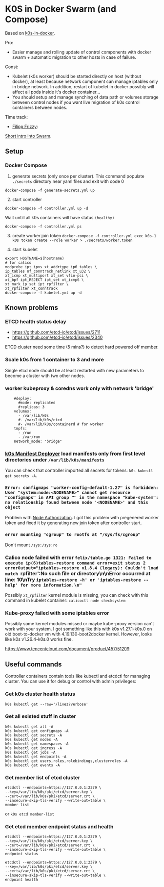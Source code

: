 # K0S in Docker Swarm (and Compose)

Based on [k0s-in-docker](https://docs.k0sproject.io/v1.27.1+k0s.0/k0s-in-docker/).

Pro:
- Easier manage and rolling update of control components with docker swarm + automatic migration to other hosts in case of failure.

Const:
- Kubelet (k0s worker) should be started directly on host (without docker), at least because network component can manage iptables only in bridge network.
In addition, restart of kubelet in docker possibly will affect all pods inside it's docker container...
- You should setup and manage synching of data path or volumes storage between control nodes if you want live migration of k0s control containers between nodes.

Time track:
- [Filipp Frizzy](https://github.com/Friz-zy/): 

[Short intro into Swarm](https://gabrieltanner.org/blog/docker-swarm/).

## Setup

### Docker Compose

1) generate secrets (only once per cluster).
This command populate `./secrets` directory near yaml files and exit with code 0
```
docker-compose -f generate-secrets.yml up
```

2) start controller
```
docker-compose -f controller.yml up -d
```

Wait untill all k0s containers will have status `(healthy)`
```
docker-compose -f controller.yml ps
```

3) create worker join token
`docker-compose -f controller.yml exec k0s-1 k0s token create --role worker > ./secrets/worker.token`

4) start kubelet
```
export HOSTNAME=$(hostname)
# for calico
modprobe ipt_ipvs xt_addrtype ip6_tables \
ip_tables nf_conntrack_netlink xt_u32 \
xt_icmp xt_multiport xt_set vfio-pci \
xt_bpf ipt_REJECT ipt_set xt_icmp6 \
xt_mark ip_set ipt_rpfilter \
xt_rpfilter xt_conntrack
docker-compose -f kubelet.yml up -d
```

## Known problems

### ETCD health status delay
- https://github.com/etcd-io/etcd/issues/2711
- https://github.com/etcd-io/etcd/issues/2340

ETCD cluster need some time (5 mins?) to detect hard powered off member.

### Scale k0s from 1 container to 3 and more

Single etcd node should be at least restarted with new parameters to become a cluster with two other nodes.

### worker kubeproxy & coredns work only with network 'bridge'

```
    #deploy:
      #mode: replicated
      #replicas: 3
    volumes:
      - /var/lib/k0s
      #- /var/lib/k0s/etcd
      #- /var/lib/k0s/containerd # for worker
    tmpfs:
      - /run
      - /var/run
    network_mode: "bridge"
```

### [k0s Manifest Deployer](https://docs.k0sproject.io/v1.27.1+k0s.0/manifests/) load manifests only from first level directories under `/var/lib/k0s/manifests`

You can check that controller imported all secrets for tokens: `k0s kubectl get secrets -A`.

### `Error: configmaps "worker-config-default-1.27" is forbidden: User "system:node:<NODENAME>" cannot get resource "configmaps" in API group "" in the namespace "kube-system": no relationship found between node '<NODENAME>' and this object`

Problem with [Node Authorization](https://kubernetes.io/docs/reference/access-authn-authz/node/).
I got this problem with pregenered worker token and fixed it by generating new join token after controller start.

### `error mounting "cgroup" to rootfs at "/sys/fs/cgroup"`

Don't mount `/sys:/sys:ro`

### Calico node failed with error `felix/table.go 1321: Failed to execute ip(6)tables-restore command error=exit status 2 errorOutput="iptables-restore v1.8.4 (legacy): Couldn't load match `rpfilter':No such file or directory\n\nError occurred at line: 10\nTry `iptables-restore -h' or 'iptables-restore --help' for more information.\n"`

Possibly `xt_rpfilter` kernel module is missing, you can check with this command in kubelet container:
`calicoctl node checksystem`

### Kube-proxy failed with some iptables error

Possibly some kernel modules missed or maybe kube-proxy version can't work with your system.
I got something like this with k0s v1.27.1-k0s.0 on old boot-to-docker vm with 4.19.130-boot2docker kernel.
However, looks like k0s v1.26.4-k0s.0 works fine.

https://www.tencentcloud.com/document/product/457/51209

## Useful commands
Controller containers contain tools like kubectl and etcdctl for managing cluster.
You can use it for debug or control with admin privileges:

### Get k0s cluster health status

`k0s kubectl get --raw='/livez?verbose'`

### Get all existed stuff in cluster

```
k0s kubectl get all -A
k0s kubectl get configmaps -A
k0s kubectl get secrets -A
k0s kubectl get nodes -A
k0s kubectl get namespaces -A
k0s kubectl get ingress -A
k0s kubectl get jobs -A
k0s kubectl get endpoints -A
k0s kubectl get users,roles,rolebindings,clusterroles -A
k0s kubectl get events -A
```

### Get member list of etcd cluster
```
etcdctl --endpoints=https://127.0.0.1:2379 \
--key=/var/lib/k0s/pki/etcd/server.key \
--cert=/var/lib/k0s/pki/etcd/server.crt \
--insecure-skip-tls-verify --write-out=table \
member list
```
or
`k0s etcd member-list`

### Get etcd member endpoint status and health

```
etcdctl --endpoints=https://127.0.0.1:2379 \
--key=/var/lib/k0s/pki/etcd/server.key \
--cert=/var/lib/k0s/pki/etcd/server.crt \
--insecure-skip-tls-verify --write-out=table \
endpoint status
```

```
etcdctl --endpoints=https://127.0.0.1:2379 \
--key=/var/lib/k0s/pki/etcd/server.key \
--cert=/var/lib/k0s/pki/etcd/server.crt \
--insecure-skip-tls-verify --write-out=table \
endpoint health
```
